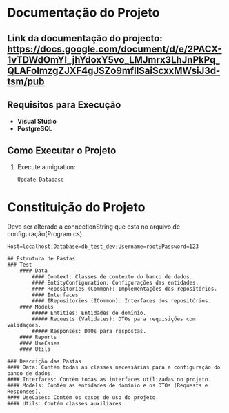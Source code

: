 # Documentação do Projeto
## Link da documentação do projecto: https://docs.google.com/document/d/e/2PACX-1vTDWdOmYI_jhYdoxY5vo_LMJmrx3LhJnPkPq_QLAFolmzgZJXF4gJSZo9mfllSaiScxxMWsiJ3d-tsm/pub
## Requisitos para Execução
- **Visual Studio**
- **PostgreSQL**

## Como Executar o Projeto
1. Execute a migration:
   ```bash
   Update-Database

# Constituição do Projeto
Deve ser alterado a connectionString que esta no arquivo de configuração(Program.cs)
```ConnectionString  a ser alterada 
Host=localhost;Database=db_test_dev;Username=root;Password=123

## Estrutura de Pastas
### Test
    #### Data 
        #### Context: Classes de contexto do banco de dados.
        #### EntityConfiguration: Configurações das entidades.
        #### Repositories (Common): Implementações dos repositórios.
        #### Interfaces
        #### IRepositories (ICommon): Interfaces dos repositórios.
    #### Models
        ##### Entities: Entidades de domínio.
        ##### Requests (Validates): DTOs para requisições com validações.
        ##### Responses: DTOs para respostas.
    #### Reports
    #### UseCases
    #### Utils

### Descrição das Pastas
#### Data: Contém todas as classes necessárias para a configuração do banco de dados.
#### Interfaces: Contém todas as interfaces utilizadas no projeto.
#### Models: Contém as entidades de domínio e os DTOs (Requests e Responses).
#### UseCases: Contém os casos de uso do projeto.
#### Utils: Contém classes auxiliares.
